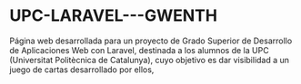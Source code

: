 # UPC-LARAVEL---GWENTH
Página web desarrollada para un proyecto de Grado Superior de Desarrollo de Aplicaciones Web con Laravel, destinada a los alumnos de la UPC (Universitat Politècnica de Catalunya), cuyo objetivo es dar visibilidad a un juego de cartas desarrollado por ellos,
